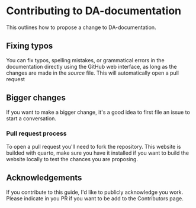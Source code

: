 # Contributing to DA-documentation

This outlines how to propose a change to DA-documentation.

## Fixing typos

You can fix typos, spelling mistakes, or grammatical errors in the documentation directly using the GitHub web interface, as long as the changes are made in the *source* file. This will automatically open a pull request

## Bigger changes

If you want to make a bigger change, it's a good idea to first file an issue to start a conversation.

### Pull request process

To open a pull request you'll need to fork the repository. This website is builded with quarto, make sure you have it installed if you want to build the website locally to test the chances you are proposing.

## Acknowledgements

If you contribute to this guide, I'd like to publicly acknowledge you work. Please indicate in you PR if you want to be add to the Contributors page.
